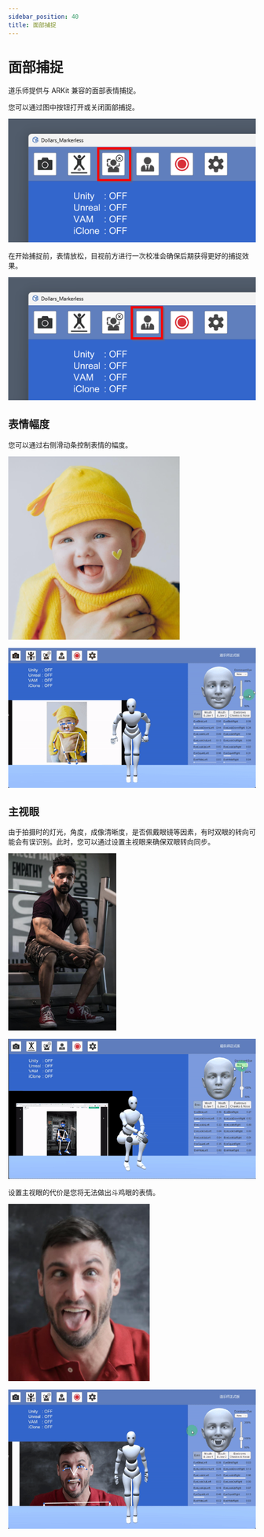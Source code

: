 ```yaml
---
sidebar_position: 40
title: 面部捕捉
---
```


# 面部捕捉

道乐师提供与 ARKit 兼容的面部表情捕捉。

您可以通过图中按钮打开或关闭面部捕捉。

![](../img/Fk_j-tirZ0NKlmgv2i6l_C_PGofu.png)

在开始捕捉前，表情放松，目视前方进行一次校准会确保后期获得更好的捕捉效果。

![](../img/Fjr4SZHNuHfUdCzp6kvqPJKgoZKZ.png)

## 表情幅度
您可以通过右侧滑动条控制表情的幅度。

![](../img/FpET_nzvQ8xlsxPxfswYIiJ4HAsx.png)

![](../img/Fhtog3ArmA4V9g8fJPuX6ATOmC_Y.gif)

## 主视眼
由于拍摄时的灯光，角度，成像清晰度，是否佩戴眼镜等因素，有时双眼的转向可能会有误识别。此时，您可以通过设置主视眼来确保双眼转向同步。

![](../img/FgC6VmI1xDIDUM9UR1K7aqdsvx1i.png)

![](../img/Fs0iOgo0UNBNUxBbrg7DlMGmtOJ1.gif)

设置主视眼的代价是您将无法做出斗鸡眼的表情。

![](../img/Flev3MT6OBv5XlJ076YsgTLlnpxc.png)

![](../img/FoZElOM_maZtNfeFT9tAu36tw6WG.gif)
